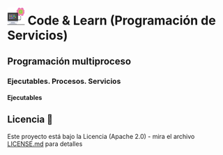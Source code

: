 # <img src=../../../images/computer.png width="40"> Code & Learn (Programación de Servicios)

## Programación multiproceso

### Ejecutables. Procesos. Servicios

#### Ejecutables



## Licencia 📄

Este proyecto está bajo la Licencia (Apache 2.0) - mira el archivo [LICENSE.md](../../../LICENSE) para detalles
